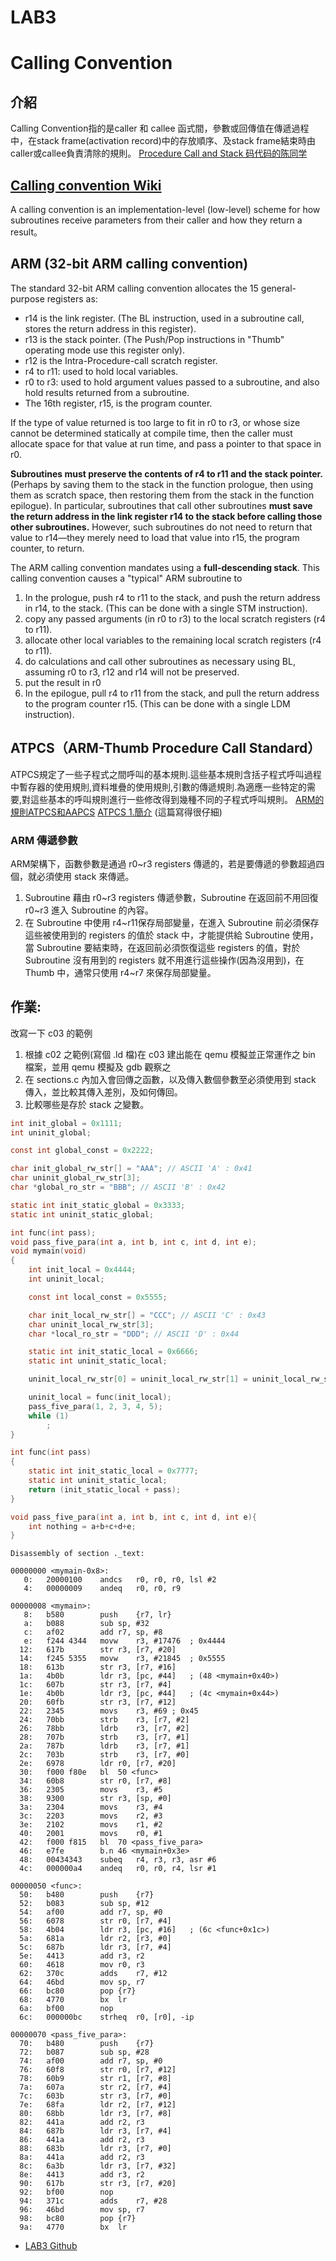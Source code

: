 LAB3
===
# Calling Convention
## 介紹
Calling Convention指的是caller 和 callee 函式間，參數或回傳值在傳遞過程中，在stack frame(activation record)中的存放順序、及stack frame結束時由caller或callee負責清除的規則。
[Procedure Call and Stack 码代码的陈同学 ](https://blog.csdn.net/myle69/article/details/80362634)


## [Calling convention Wiki](https://en.wikipedia.org/wiki/Calling_convention#ARM_(A64)) 
A calling convention is an implementation-level (low-level) scheme for how subroutines receive parameters from their caller and how they return a result。

## ARM (32-bit ARM calling convention)
The standard 32-bit ARM calling convention allocates the 15 general-purpose registers as:
* r14 is the link register. (The BL instruction, used in a subroutine call, stores the return address in this register).
* r13 is the stack pointer. (The Push/Pop instructions in "Thumb" operating mode use this register only).
* r12 is the Intra-Procedure-call scratch register.
* r4 to r11: used to hold local variables.
* r0 to r3: used to hold argument values passed to a subroutine, and also hold results returned from a subroutine.
* The 16th register, r15, is the program counter.

If the type of value returned is too large to fit in r0 to r3, or whose size cannot be determined statically at compile time, then the caller must allocate space for that value at run time, and pass a pointer to that space in r0.

**Subroutines must preserve the contents of r4 to r11 and the stack pointer.** (Perhaps by saving them to the stack in the function prologue, then using them as scratch space, then restoring them from the stack in the function epilogue). In particular, subroutines that call other subroutines **must save the return address in the link register r14 to the stack before calling those other subroutines.** However, such subroutines do not need to return that value to r14—they merely need to load that value into r15, the program counter, to return.


The ARM calling convention mandates using a **full-descending stack**.
This calling convention causes a "typical" ARM subroutine to
1. In the prologue, push r4 to r11 to the stack, and push the return address in r14, to the stack. (This can be done with a single STM instruction).
2. copy any passed arguments (in r0 to r3) to the local scratch registers (r4 to r11).
3. allocate other local variables to the remaining local scratch registers (r4 to r11).
4. do calculations and call other subroutines as necessary using BL, assuming r0 to r3, r12 and r14 will not be preserved.
5. put the result in r0
6. In the epilogue, pull r4 to r11 from the stack, and pull the return address to the program counter r15. (This can be done with a single LDM instruction).

## ATPCS（ARM-Thumb Procedure Call Standard）
ATPCS規定了一些子程式之間呼叫的基本規則.這些基本規則含括子程式呼叫過程中暫存器的使用規則,資料堆疊的使用規則,引數的傳遞規則.為適應一些特定的需要,對這些基本的呼叫規則進行一些修改得到幾種不同的子程式呼叫規則。
[ARM的規則ATPCS和AAPCS](https://codertw.com/%E7%A8%8B%E5%BC%8F%E8%AA%9E%E8%A8%80/423687/#outline__5)
[ATPCS 1.簡介](http://b8807053.pixnet.net/blog/post/3612142)  (這篇寫得很仔細)
### ARM 傳遞參數
ARM架構下，函數參數是通過 r0~r3 registers 傳遞的，若是要傳遞的參數超過四個，就必須使用 stack 來傳遞。
1. Subroutine 藉由 r0~r3 registers 傳遞參數，Subroutine 在返回前不用回復 r0~r3 進入 Subroutine 的內容。
2. 在 Subroutine 中使用 r4~r11保存局部變量，在進入 Subroutine 前必須保存這些被使用到的 registers 的值於 stack 中，才能提供給 Subroutine 使用，當 Subroutine 要結束時，在返回前必須恢復這些 registers 的值，對於 Subroutine 沒有用到的 registers 就不用進行這些操作(因為沒用到)，在 Thumb 中，通常只使用 r4~r7 來保存局部變量。

## 作業:
改寫一下 c03 的範例
1. 根據 c02 之範例(寫個 .ld 檔)在 c03 建出能在 qemu 模擬並正常運作之 bin 檔案，並用 qemu 模擬及 gdb 觀察之
2. 在 sections.c 內加入會回傳之函數，以及傳入數個參數至必須使用到 stack 傳入，並比較其傳入差別，及如何傳回。
3. 比較哪些是存於 stack 之變數。
``` c
int init_global = 0x1111;
int uninit_global;

const int global_const = 0x2222;

char init_global_rw_str[] = "AAA"; // ASCII 'A' : 0x41
char uninit_global_rw_str[3];
char *global_ro_str = "BBB"; // ASCII 'B' : 0x42

static int init_static_global = 0x3333;
static int uninit_static_global;

int func(int pass);
void pass_five_para(int a, int b, int c, int d, int e);
void mymain(void)
{
	int init_local = 0x4444;
	int uninit_local;

	const int local_const = 0x5555;

	char init_local_rw_str[] = "CCC"; // ASCII 'C' : 0x43
	char uninit_local_rw_str[3];
	char *local_ro_str = "DDD"; // ASCII 'D' : 0x44

	static int init_static_local = 0x6666;
	static int uninit_static_local;

	uninit_local_rw_str[0] = uninit_local_rw_str[1] = uninit_local_rw_str[2] = 'E'; // ASCII 'D' : 0x45

	uninit_local = func(init_local);
	pass_five_para(1, 2, 3, 4, 5);
	while (1)
		;
}

int func(int pass)
{
	static int init_static_local = 0x7777;
	static int uninit_static_local;
	return (init_static_local + pass);
}

void pass_five_para(int a, int b, int c, int d, int e){
	int nothing = a+b+c+d+e;
}
```
```
Disassembly of section ._text:

00000000 <mymain-0x8>:
   0:	20000100 	andcs	r0, r0, r0, lsl #2
   4:	00000009 	andeq	r0, r0, r9

00000008 <mymain>:
   8:	b580      	push	{r7, lr}
   a:	b088      	sub	sp, #32
   c:	af02      	add	r7, sp, #8
   e:	f244 4344 	movw	r3, #17476	; 0x4444
  12:	617b      	str	r3, [r7, #20]
  14:	f245 5355 	movw	r3, #21845	; 0x5555
  18:	613b      	str	r3, [r7, #16]
  1a:	4b0b      	ldr	r3, [pc, #44]	; (48 <mymain+0x40>)
  1c:	607b      	str	r3, [r7, #4]
  1e:	4b0b      	ldr	r3, [pc, #44]	; (4c <mymain+0x44>)
  20:	60fb      	str	r3, [r7, #12]
  22:	2345      	movs	r3, #69	; 0x45
  24:	70bb      	strb	r3, [r7, #2]
  26:	78bb      	ldrb	r3, [r7, #2]
  28:	707b      	strb	r3, [r7, #1]
  2a:	787b      	ldrb	r3, [r7, #1]
  2c:	703b      	strb	r3, [r7, #0]
  2e:	6978      	ldr	r0, [r7, #20]
  30:	f000 f80e 	bl	50 <func>
  34:	60b8      	str	r0, [r7, #8]
  36:	2305      	movs	r3, #5
  38:	9300      	str	r3, [sp, #0]
  3a:	2304      	movs	r3, #4
  3c:	2203      	movs	r2, #3
  3e:	2102      	movs	r1, #2
  40:	2001      	movs	r0, #1
  42:	f000 f815 	bl	70 <pass_five_para>
  46:	e7fe      	b.n	46 <mymain+0x3e>
  48:	00434343 	subeq	r4, r3, r3, asr #6
  4c:	000000a4 	andeq	r0, r0, r4, lsr #1

00000050 <func>:
  50:	b480      	push	{r7}
  52:	b083      	sub	sp, #12
  54:	af00      	add	r7, sp, #0
  56:	6078      	str	r0, [r7, #4]
  58:	4b04      	ldr	r3, [pc, #16]	; (6c <func+0x1c>)
  5a:	681a      	ldr	r2, [r3, #0]
  5c:	687b      	ldr	r3, [r7, #4]
  5e:	4413      	add	r3, r2
  60:	4618      	mov	r0, r3
  62:	370c      	adds	r7, #12
  64:	46bd      	mov	sp, r7
  66:	bc80      	pop	{r7}
  68:	4770      	bx	lr
  6a:	bf00      	nop
  6c:	000000bc 	strheq	r0, [r0], -ip

00000070 <pass_five_para>:
  70:	b480      	push	{r7}
  72:	b087      	sub	sp, #28
  74:	af00      	add	r7, sp, #0
  76:	60f8      	str	r0, [r7, #12]
  78:	60b9      	str	r1, [r7, #8]
  7a:	607a      	str	r2, [r7, #4]
  7c:	603b      	str	r3, [r7, #0]
  7e:	68fa      	ldr	r2, [r7, #12]
  80:	68bb      	ldr	r3, [r7, #8]
  82:	441a      	add	r2, r3
  84:	687b      	ldr	r3, [r7, #4]
  86:	441a      	add	r2, r3
  88:	683b      	ldr	r3, [r7, #0]
  8a:	441a      	add	r2, r3
  8c:	6a3b      	ldr	r3, [r7, #32]
  8e:	4413      	add	r3, r2
  90:	617b      	str	r3, [r7, #20]
  92:	bf00      	nop
  94:	371c      	adds	r7, #28
  96:	46bd      	mov	sp, r7
  98:	bc80      	pop	{r7}
  9a:	4770      	bx	lr
```

* [LAB3 Github](https://github.com/vwxyzjimmy/ESEmbeded_03labs)

